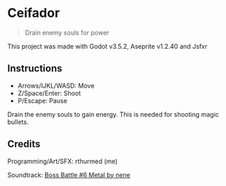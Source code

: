 # Ceifador

> Drain enemy souls for power

This project was made with Godot v3.5.2, Aseprite v1.2.40 and Jsfxr

## Instructions

- Arrows/IJKL/WASD: Move
- Z/Space/Enter: Shoot
- P/Escape: Pause

Drain the enemy souls to gain energy. This is needed for shooting magic bullets.

## Credits

Programming/Art/SFX: rthurmed (me)

Soundtrack: [Boss Battle #6 Metal by nene](https://opengameart.org/content/boss-battle-6-metal)
